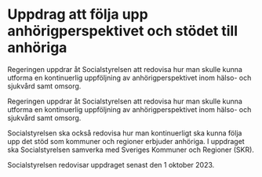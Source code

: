 # Uppdrag att följa upp anhörigperspektivet och stödet till anhöriga

Regeringen uppdrar åt Socialstyrelsen att redovisa hur man skulle kunna utforma en kontinuerlig uppföljning av anhörigperspektivet inom hälso- och sjukvård samt omsorg.

Regeringen uppdrar åt Socialstyrelsen att redovisa hur man skulle kunna utforma en kontinuerlig uppföljning av anhörigperspektivet inom hälso- och sjukvård samt omsorg.

Socialstyrelsen ska också redovisa hur man kontinuerligt ska kunna följa upp det stöd som kommuner och regioner erbjuder anhöriga. I uppdraget ska Socialstyrelsen samverka med Sveriges Kommuner och Regioner (SKR).

Socialstyrelsen redovisar uppdraget senast den 1 oktober 2023.
